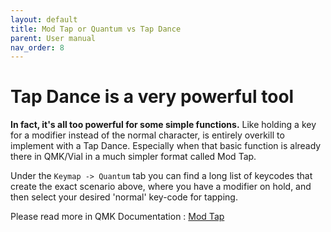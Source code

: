 ```yaml
---
layout: default
title: Mod Tap or Quantum vs Tap Dance
parent: User manual
nav_order: 8
---
```


# Tap Dance is a very powerful tool
**In fact, it's all too powerful for some simple functions.** Like holding a key for a modifier instead of the normal character, is entirely overkill to implement with a Tap Dance. Especially when that basic function is already there in QMK/Vial in a much simpler format called Mod Tap.

Under the `Keymap -> Quantum` tab you can find a long list of keycodes that create the exact scenario above, where you have a modifier on hold, and then select your desired 'normal' key-code for tapping. 

Please read more in QMK Documentation : [Mod Tap](https://docs.qmk.fm/#/mod_tap?id=mod-tap)
